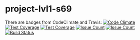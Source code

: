 # project-lvl1-s69
There are badges from CodeClimate and Travis:
[![Code Climate](https://codeclimate.com/github/PeresvetS/project-lvl1-s69/badges/gpa.svg)](https://codeclimate.com/github/PeresvetS/project-lvl1-s69)
[![Test Coverage](https://codeclimate.com/github/PeresvetS/project-lvl1-s69/badges/coverage.svg)](https://codeclimate.com/github/PeresvetS/project-lvl1-s69/coverage)		  [![Test Coverage](https://codeclimate.com/github/PeresvetS/project-lvl1-s69/badges/coverage.svg)](https://codeclimate.com/github/PeresvetS/project-lvl1-s69/coverage)
[![Issue Count](https://codeclimate.com/github/PeresvetS/project-lvl1-s69/badges/issue_count.svg)](https://codeclimate.com/github/PeresvetS/project-lvl1-s69)		  [![Issue Count](https://codeclimate.com/github/PeresvetS/project-lvl1-s69/badges/issue_count.svg)](https://codeclimate.com/github/PeresvetS/project-lvl1-s69)
[![Build Status](https://travis-ci.org/PeresvetS/project-lvl1-s69.svg?branch=master)](https://travis-ci.org/PeresvetS/project-lvl1-s69)
